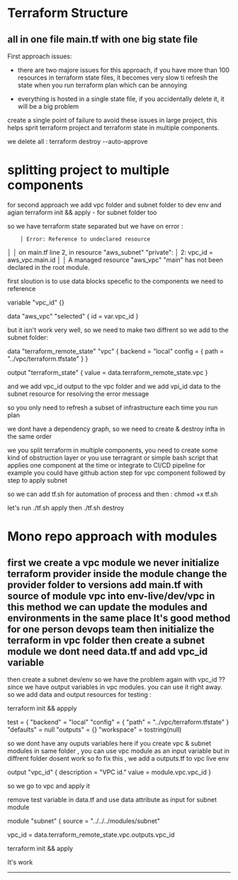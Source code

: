 # Terraform Structure 

 ## all in one file main.tf with one big state file

First approach issues: 
  - there are two majore issues for this approach, if you have more than 100 resources in terraform state files,
    it becomes very slow ti refresh the state when you run terraform plan which can be annoying

  - everything is hosted in a single state file, if you accidentally delete it, it will be a big problem

  create a single point of failure to avoid these issues in large project, this helps sprit terraform project
  and terraform state in multiple components.

we delete all : terraform destroy --auto-approve


# splitting project to multiple components

for second approach we add vpc folder and subnet folder to dev env
and agian terraform init && apply - for subnet folder too

so we have terraform state separated
but we have on error :

        │ Error: Reference to undeclared resource
│ 
│   on main.tf line 2, in resource "aws_subnet" "private":
│    2:   vpc_id     = aws_vpc.main.id
│ 
│ A managed resource "aws_vpc" "main" has not been declared in the root module.


first sloution is to use data blocks specefic to the components we need to reference

variable "vpc_id" {}

data "aws_vpc" "selected" {
    id = var.vpc_id
}

but it isn't work very well, so we need to make two diffrent 
so we add to the subnet folder: 

data "terraform_remote_state" "vpc" {
  backend = "local"
  config = {
    path = "../vpc/terraform.tfstate"
  }
}

output "terraform_state" {
    value = data.terraform_remote_state.vpc
}

and we add vpc_id output to the vpc folder 
and we add vpi_id data to the subnet resource  for resolving the error message

so you only need to refresh a subset of infrastructure each time you run plan

we dont have a dependency graph, so we need to create & destroy infta in the same order

we you split terraform in multiple components, you need to create some kind of obstruction layer
or you use terragrant
or simple bash script that applies one component at the time or integrate to CI/CD pipeline
for example you could have github action step for vpc component followed by step to apply subnet

so we can add tf.sh for automation of process
and then : chmod +x tf.sh

let's run ./tf.sh apply
then ./tf.sh destroy



# Mono repo approach with modules

first we create a vpc module
we never initialize terraform provider inside the module
change the provider folder to versions
add main.tf with source of module vpc into env-live/dev/vpc
in this method we can update the modules and environments in the same place
It's good method for one person devops team
then initialize the terraform in vpc folder
then create a subnet module
we dont need data.tf and add vpc_id variable
---
then create a subnet dev/env
so we have the problem again with vpc_id ??
since we have output variables in vpc modules. you can use it right away.
so we add data and output resources for testing :

terraform init && appply

test = {
  "backend" = "local"
  "config" = {
    "path" = "../vpc/terraform.tfstate"
  }
  "defaults" = null
  "outputs" = {}
  "workspace" = tostring(null)


  so we dont have any ouputs variables here
  if you create vpc & subnet modules in same folder , you can use vpc module as an input variable
  but in diffrent folder dosent work
  so fo fix this , we add a outputs.tf to vpc live env

  output "vpc_id" {
  description = "VPC id."
  value = module.vpc.vpc_id
}


so we go to vpc and apply it


remove test variable in data.tf and use data attribute as input for subnet module

module "subnet" {
  source = "../../../modules/subnet"

  vpc_id           = data.terraform_remote_state.vpc.outputs.vpc_id


terraform init && apply

It's work

----------------------------------------------------------------


